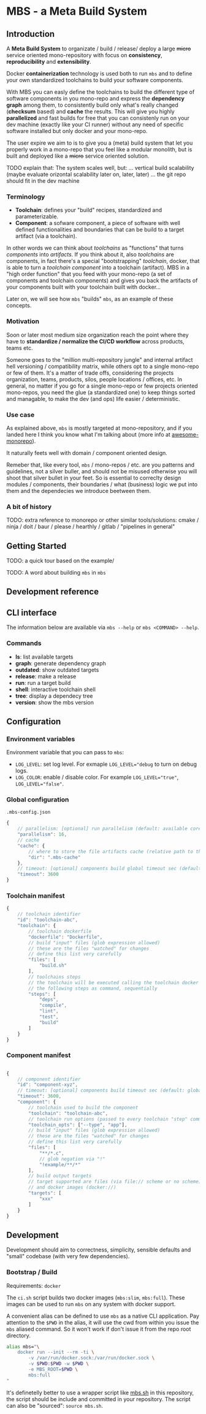 # MBS - a Meta Build System

## Introduction

A **Meta Build System** to organizate / build / release/ deploy a large ~~micro~~ service oriented mono-repository with focus on **consistency**, **reproducibility** and **extensibility**.

Docker **containerization** technology is used both to run `mbs` and to define your own standardized toolchains to build your software components.

With MBS you can easly define the toolchains to build the different type of software components in you mono-repo and express the **dependency graph** among them, to consistently build only what's really changed (**checksum** based) and **cache** the results. This will give you highly **parallelized** and fast builds for free that you can consistenly run on your dev machine (exactly like your CI runner) without any need of specific software installed but only docker and your mono-repo.

The user expire we aim to is to give you a (meta) build system that let you properly work in a mono-repo that you feel like a modular monolith, but is built and deployed like a ~~micro~~ service oriented solution.

TODO explain that:
The system scales well, but:
... vertical build scalability (maybe evaluate orizontal scalability later on, later, later)
... the git repo should fit in the dev machine

### Terminology
- **Toolchain**: defines your "build" recipes, standardized and parameterizable.
- **Component**: a sofware component, a piece of software with well defined functionalities and boundaries that can be build to a target artifact (via a toolchain).

In other words we can think about *toolchains* as "functions" that turns *components* into *artifacts*. If you think about it, also *toolchains* are components, in fact there's a special "bootstrapping" *toolchain*, docker, that is able to turn a *toolchain component* into a toolchain (artifact).
MBS in a "high order function" that you feed with your mono-repo (a set of components and toolchain components) and gives you back the artifacts of your components built with your toolchain built with docker...

Later on, we will see how `mbs` "builds" `mbs`, as an example of these concepts.

### Motivation

Soon or later most medium size organization reach the point where they have to **standardize / normalize the CI/CD workflow** across products, teams etc.

Someone goes to the "million multi-repository jungle" and internal artifact hell versioning / compatibility matrix, while others opt to a single mono-repo or few of them. It's a matter of trade offs, considering the projects organization, teams, products, silos, people locations / offices, etc.
In general, no matter if you go for a single mono-repo or few projects oriented mono-repos, you need the glue (a standardized one) to keep things sorted and managable, to make the dev (and ops) life easier / deterministic.

### Use case

As explained above, `mbs` is mostly targeted at mono-repository, and if you landed here I think you know what I'm talking about (more info at [awesome-monorepo](https://github.com/korfuri/awesome-monorepo)).

It naturally feets well with domain / component oriented design.

Remeber that, like every tool, `mbs` / mono-repos / etc. are you patterns and guidelines, not a silver buller, and should not be misused otherwise you will shoot that silver bullet in your feet. So is essential to correclty design modules / components, their boundaries / what (business) logic we put into them and the dependecies we introduce beetween them.

### A bit of history

TODO:
extra reference to monorepo or other similar tools/solutions: cmake / ninja / doit / baur / please / hearthly / gitlab / "pipelines in general"

## Getting Started

TODO: a quick tour based on the example/

TODO: A word about building `mbs` in `mbs`

## Development reference

## CLI interface

The information below are available via `mbs --help` or `mbs <COMMAND> --help`.

### Commands

- **ls**: list available targets
- **graph**: generate dependency graph
- **outdated**: show outdated targets
- **release**: make a release
- **run**: run a target build
- **shell**: interactive toolchain shell
- **tree**: display a dependecy tree
- **version**: show the mbs version

## Configuration

### Environment variables

Environment variable that you can pass to `mbs`:

- `LOG_LEVEL`: set log level. For exmaple `LOG_LEVEL="debug` to turn on debug logs.
- `LOG_COLOR`: enable / disable color. For example `LOG_LEVEL="true"`, `LOG_LEVEL="false"`.

### Global configuration

`.mbs-config.json`

```js
{
    // parallelism: [optional] run parallelism (default: available cores)
    "parallelism": 16,
    // cache
    "cache": {
        // where to store the file artifacts cache (relative path to the repository root)
        "dir": ".mbs-cache"
    },
    // timeout: [optional] components build global timeout sec (default: infinity)
    "timeout": 3600
}
```

### Toolchain manifest

```js
{
    // toolchain identifier
    "id": "toolchain-abc",
    "toolchain": {
        // toolchain dockerfile
        "dockerfile": "Dockerfile",
        // build "input" files (glob expression allowed)
        // these are the files "watched" for changes
        // define this list very carefully
        "files": [
            "build.sh"
        ],
        // toolchains steps
        // the toolchain will be executed calling the toolchain docker image with
        // the following steps as command, sequentially
        "steps": [
            "deps",
            "compile",
            "lint",
            "test",
            "build"
        ]
    }
}
```

### Component manifest

```js

{
    // component identifier
    "id": "component-xyz",
    // timeout: [optional] components build timeout sec (default: global | :infinity)
    "timeout": 3600,
    "component": {
        // toolchain used to build the component
        "toolchain": "toolchain-abc",
        // toolchain run options (passed to every toolchain "step" commands)
        "toolchain_opts": ["--type", "app"],
        // build "input" files (glob expression allowed)
        // these are the files "watched" for changes
        // define this list very carefully
        "files": [
            "**/*.c",
            // glob negation via "!"
            "!example/**/*"
        ],
        // build output targets
        // target supported are files (via file:// scheme or no scheme)
        // and docker images (docker://)
        "targets": [
            "xxx"
        ]
    }
}
```

## Development

Development should aim to correctness, simplicity, sensible defaults and "small" codebase (with very few dependencies).

### Bootstrap / Build

Requirements: `docker`

The `ci.sh` script builds two docker images (`mbs:slim`, `mbs:full`).
These images can be used to run `mbs` on any system with docker support.

A convenient alias can be defined to use `mbs` as a native CLI application. Pay attention to the `$PWD` in the alias, it will use the cwd from within you issue the `mbs` aliased command. So it won't work if don't issue it from the repo root directory.

```bash
alias mbs="\
    docker run --init --rm -ti \
        -v /var/run/docker.sock:/var/run/docker.sock \
        -v $PWD:$PWD -w $PWD \
        -e MBS_ROOT=$PWD \
        mbs:full
"
```

It's definetelly better to use a wrapper script like [mbs.sh](./mbs.sh) in this repository, the script should be include and committed in your repository. The script can also be "sourced": `source mbs.sh`.
